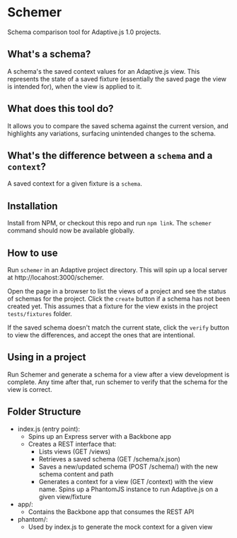 Schemer
=======

Schema comparison tool for Adaptive.js 1.0 projects.

## What's a schema?
A schema's the saved context values for an Adaptive.js view. This represents the
state of a saved fixture (essentially the saved page the view is intended for),
when the view is applied to it.

## What does this tool do?
It allows you to compare the saved schema against the current version, and 
highlights any variations, surfacing unintended changes to the schema.

## What's the difference between a `schema` and a `context`? 
A saved context for a given fixture is a `schema`.

## Installation
Install from NPM, or checkout this repo and run `npm link`. The `schemer` 
command should now be available globally. 
 
## How to use
Run `schemer` in an Adaptive project directory. This will spin up a local server
at http://locahost:3000/schemer. 

Open the page in a browser to list the views of a project and see the status of
schemas for the project. Click the `create` button if a schema has not been
created yet. This assumes that a fixture for the view exists in the project
`tests/fixtures` folder.
 
If the saved schema doesn't match the current state, click the `verify` button
to view the differences, and accept the ones that are intentional.
 
## Using in a project
Run Schemer and generate a schema for a view after a view development is 
complete. Any time after that, run schemer to verify that the schema for the
view is correct. 

## Folder Structure

- index.js (entry point):
    - Spins up an Express server with a Backbone app
    - Creates a REST interface that:
        - Lists views (GET /views)
        - Retrieves a saved schema (GET /schema/x.json)
        - Saves a new/updated schema (POST /schema/) with the new schema content and path
        - Generates a context for a view (GET /context) with the view name. Spins
          up a PhantomJS instance to run Adaptive.js on a given view/fixture 
- app/:
    - Contains the Backbone app that consumes the REST API
- phantom/:
    - Used by index.js to generate the mock context for a given view  